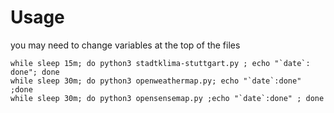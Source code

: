 # Usage

you may need to change variables at the top of the files
```
while sleep 15m; do python3 stadtklima-stuttgart.py ; echo "`date`: done"; done
while sleep 30m; do python3 openweathermap.py; echo "`date`:done" ;done
while sleep 30m; do python3 opensensemap.py ;echo "`date`:done" ; done
```
